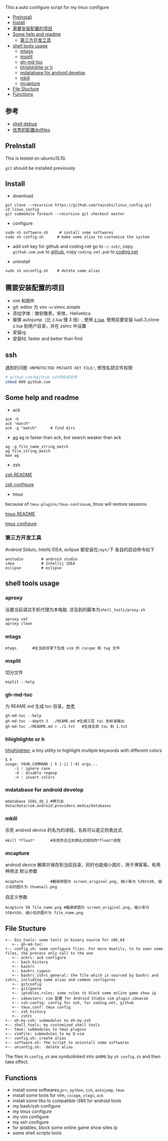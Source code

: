 This a auto configure script for my linux configure

<!-- vim-markdown-toc GFM -->

* [PreInstall](#preinstall)
* [Install](#install)
* [需要安装配置的项目](#需要安装配置的项目)
* [Some help and readme](#some-help-and-readme)
    - [第三方开发工具](#第三方开发工具)
* [shell tools usage](#shell-tools-usage)
    - [mtags](#mtags)
    - [msplit](#msplit)
    - [gh-md-toc](#gh-md-toc)
    - [hhighlighte or h](#hhighlighte-or-h)
    - [mdatabase for android develop](#mdatabase-for-android-develop)
    - [mkill](#mkill)
    - [mcapture](#mcapture)
* [File Stucture](#file-stucture)
* [Functions](#functions)

<!-- vim-markdown-toc -->


## 参考
- [shell debug](https://blog.csdn.net/qq_43127921/article/details/89852012)
- [优秀的配置dotfiles](https://github.com/skwp/dotfiles)


## PreInstall

This is tested on ubuntu15.10.

`git` should be installed previously.

## Install

- download
```
git clone --recursive https://github.com/tainzhi/linux_config.git
cd linux_config
git submodule foreach --recursive git checkout master
```

- configure
```
sudo sh software.sh     # install some softwares
sudo sh config.sh      # make some alias to customize the system
```
- add ssh key for github and coding.net
go to `~/.ssh/`, copy `github.com.pub` to [github](https://github.com/settings/keys), copy `coding.net.pub` to [coding.net](https://coding.net/user/account/setting/keys)

- uninstall
```
sudo sh unconfig.sh    # delete some alias
```
## 需要安装配置的项目
- vim 和插件
- git: editor 为 vim -u vimrc.simple
- 添加字体：微软雅黑，宋体，Helivetica
- 替换 autojump（比 z.lua 慢 3 倍）, 使用 [z.lua](https://github.com/skywind3000/z.lua). 使用前要安装 lua5.3,clone z.lua 到用户目录，并在 zshrc 中设置
- 安装rg
- 安装fd, faster and better than find


## ssh 
遇到的问题` UNPROTECTED PRIVATE KEY FILE!`, 修改私钥文件权限
```bash
# github.com为github ssh的私钥文件
chmod 600 github.com
```
## Some help and readme

- ack
```
ack -h
ack "match"
ack -g "match"      # find dirs
```
- [ag](https://github.com/ggreer/the_silver_searcher)
ag is faster than ack, but search weaker than ack
```
ag -g file_name_string_match
ag file_string_match
man ag
```

- zsh

[zsh README](./doc/zsh_readme.md)

[zsh configure](https://zybuluo.com/mdeditor#40808)

- tmux

because of `tmux-plugins/tmux-continuum`, tmux will restore sessions

[tmux README](./doc/tmux_readme.md)

[tmux configure](https://zybuluo.com/mdeditor#56429)

### 第三方开发工具 ###
Android Stduio, Intellij IDEA, eclipse 都安装在`/opt/`下
各自的启动命令如下
```
anstudio        # android studio
idea            # Intellij IDEA
eclipse         # eclipse
```

## shell tools usage ##


### aproxy
设置当前调试手机代理为本电脑. 涉及到的脚本为`shell_tools/proxy.sh`
```bash
aproxy set
aproxy clean
```

### mtags ###
```
mtags       #在当前目录下生成 vim 的 cscope 和 tag 文件
```

### msplit ###
切分文件
```
msplit --help
```

### gh-md-toc

为 REAME.md 生成 toc 目录，[参考](https://github.com/ekalinin/github-markdown-toc.go)

```
gh-md-toc --help
gh-md-toc --depth 3  ./REAME.md #生成三层 toc 到标准输出
gh-md-toc ./README.md > ./1.txt   #生成全部 toc 到 1.txt
```

### hhighlighte or h
[hhighlighter](https://github.com/paoloantinori/hhighlighter), a tiny utility to highlight multiple keywords with different colors
```
$ h
usage: YOUR_COMMAND | h [-i] [-d] args...
	-i : ignore case
	-d : disable regexp
	-n : invert colors
```


### mdatabase for android develop
```
mdatabase 1501_db_1 #拷贝出 data/data/com.android.providers.media/databases
```
### mkill
杀死 android device 的名为的进程，名称可以是正则表达式
```
mkill *float*       #杀死符合正则表达式规则的*float*进程
```

### mcapture
android device 解屏并保存到当前目录，同时也能缩小图片，用于博客等。有两种用法
默认参数
```
mcapture            #截屏原图为 screen_original.png, 缩小率为 %30x%30, 缩小后的图片为 thumnail.png
```
自定义参数
```
mcapture 50 file_name.png #截屏原图为 screen_original.png, 缩小率为 %50x%50, 缩小后的图片为 file_name.png
```

## File Stucture

    +-- bin_tools: some tools in binary source for x86_64
       +-- gh-md-toc:
    +-- config_sh: some configure files. For more deatils, to to seen some files, the precess only call to the one
       +-- ackrc: ack configure
       +-- bach_history
       +-- bashrc
       +-- bashrc_cygwin
       +-- bashrc_zshrc_general: the file which is sourced by bashrc and zshrc, including some alias and common configures
       +-- gitconfig
       +-- gitignore
       +-- iptables.rules: some rules to block some online game show ip
       +-- ideavimrc: vim 配置 for Android Studio vim plugin ideavim
       +-- ssh-config: config for ssh, for coding.net, github
       +-- tmux.conf: tmux config
       +-- zsh_history
       +-- zshrc
    +-- oh-my-zsh: submodules to oh-my-zsh
    +-- shell_tools: my customized shell tools
    +-- tmux: submodules to tmux plugins
    +-- vimfile: submodules to my Q-vim
    +-- config.sh: create alias
    +-- software.sh: the script to uninstall some softwares
    +-- unconfig.sh:  delete alias

The files in `config_sh` are symbolinked into `$HOME` by `sh config.sh` and then take effect.

## Functions
- install some softwares,`g++`, `python`, `zsh`, `autojump`, `tmux`
- install some tools for vim, `cscope`, `ctags`, `ack`
- install some libs to compatible i386 for android tools
- my bash/zsh configure
- my tmux configure
- my vim configure
- my ssh configure
- for iptables, block some online game show sites ip
- some shell scripts tools
